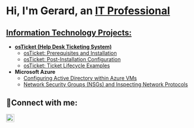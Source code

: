 <h1>Hi, I'm Gerard, an <a href="https://www.linkedin.com/in/gerard-johnson-355958243/">IT Professional</h1>

<h2> Information Technology Projects:</h2>

- <b>osTicket (Help Desk Ticketing System)</b>
  - [osTicket: Prerequisites and Installation](https://github.com/gerardjohnson/osticket-prereqs)
  - [osTicket: Post-Installation Configuration](https://github.com/gerardjohnson/post-install-config)
  - [osTicket: Ticket Lifecycle Examples](https://github.com/gerardjohnson/ticket-lifecycle)
- <b>Microsoft Azure</b>
  - [Configuring Active Directory within Azure VMs](https://github.com/gerardjohnson/configure-ad)
  - [Network Security Groups (NSGs) and Inspecting Network Protocols](https://github.com/gvj777/azure-network-protocols)

<h2>🤳Connect with me:</h2>

[<img align="left" alt="Gerard | LinkedIn" width="22px" src="https://cdn.jsdelivr.net/npm/simple-icons@v3/icons/linkedin.svg" />][linkedin]

[linkedin]: https://www.linkedin.com/in/gerard-johnson-355958243
